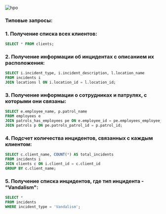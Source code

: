 ![hpo](https://github.com/obdrystish/chop/assets/120009426/5496f86d-f5b6-4316-8c55-86c560113ce7)

### Типовые запросы:
### 1. Получение списка всех клиентов:
```sql
SELECT * FROM clients;
```

### 2. Получение информации об инцидентах с описанием их расположения:
```sql
SELECT i.incident_type, i.incident_description, l.location_name
FROM incidents i
JOIN locations l ON i.location_id = l.location_id;
```

### 3. Получение информации о сотрудниках и патрулях, с которыми они связаны:
```sql
SELECT e.employee_name, p.patrol_name
FROM employees e
JOIN patrols_has_employees pe ON e.employee_id = pe.employees_employee_id
JOIN patrols p ON pe.patrols_patrol_id = p.patrol_id;
```

### 4. Подсчет количества инцидентов, связанных с каждым клиентом:
```sql
SELECT c.client_name, COUNT(*) AS total_incidents
FROM incidents i
JOIN clients c ON i.client_id = c.client_id
GROUP BY c.client_name;
```

### 5. Получение списка инцидентов, где тип инцидента - "Vandalism":
```sql
SELECT *
FROM incidents
WHERE incident_type = 'Vandalism';
```
